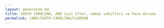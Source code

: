 ```yaml
---
layout: generated_md
title: SOUTH CAROLINA, ABD için iftar, namaz vakitleri ve hava durumu - ilçe/eyalet seç
permalink: /ABD/SOUTH CAROLINA/CLEMSON
---
```


<script type="text/javascript">
  var country = ABD;
  var city = SOUTH CAROLINA;
  var state = CLEMSON;
  var lat = 72;
  var lon = 21;
</script>
